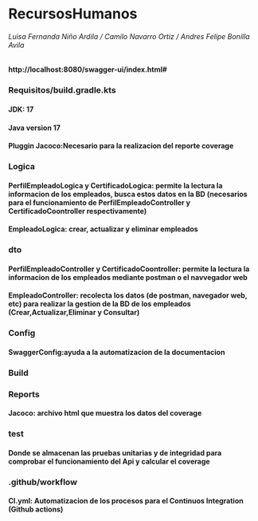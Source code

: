 # RecursosHumanos

<h6> Luisa Fernanda Niño Ardila / Camilo Navarro Ortiz / Andres Felipe Bonilla Avila </h6>

<h4> http://localhost:8080/swagger-ui/index.html# </h4>
<h3>Requisitos/build.gradle.kts</h3>
<h4>JDK: 17</h4>
<h4>Java version 17</h4>
<h4>Pluggin Jacoco:Necesario para la realizacion del reporte coverage </h4>
<h3>Logica</h3>
<h4>PerfilEmpleadoLogica y CertificadoLogica: permite la lectura la informacion de los empleados, busca estos datos en la BD (necesarios para el
funcionamiento de PerfilEmpleadoController y CertificadoCoontroller respectivamente)</h4>
<h4>EmpleadoLogica: crear, actualizar y eliminar empleados</h4>
<h3>dto</h3>
<h4>PerfilEmpleadoController y CertificadoCoontroller: permite la lectura la informacion de los empleados mediante postman o el navvegador web</h4>
<h4>EmpleadoController: recolecta los datos (de postman, navegador web, etc) para realizar la gestion de la BD de los empleados (Crear,Actualizar,Eliminar y Consultar)</h4>
<h3>Config</h3>
<h4>SwaggerConfig:ayuda a la automatizacion de la documentacion</h4>
<h3>Build</h3>
<h3>Reports</h3>
<h4>Jacoco: archivo html que muestra los datos del coverage</h4>
<h3>test</h3>
<h4>Donde se almacenan las pruebas unitarias y de integridad para comprobar el funcionamiento del Api y calcular el coverage</h4>
<h3>.github/workflow</h3>
<h4>CI.yml: Automatizacion de los procesos para el Continuos Integration (Github actions)</h4>
